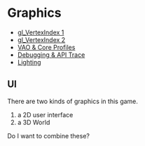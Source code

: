 <!-- Copyright (c) 2023 - Tom Smeets <tom@tsmeets.nl> -->
<!-- graphics.md - Learning about OpenGL, Vulkan, and designing a graphics API -->
# Graphics

- [gl_VertexIndex 1](https://www.youtube.com/watch?v=R-bjXOEQyX8)
- [gl_VertexIndex 2](https://www.youtube.com/watch?v=5zlfJW2VGLM)
- [VAO & Core Profiles](https://www.youtube.com/watch?v=JwAH_YGOcVo)
- [Debugging & API Trace](https://www.youtube.com/watch?v=Wk145_jUsBk)
- [Lighting](https://www.youtube.com/watch?v=x2FHHU50ktQ)


## UI

There are two kinds of graphics in this game.
1. a 2D user interface
2. a 3D World

Do I want to combine these?
